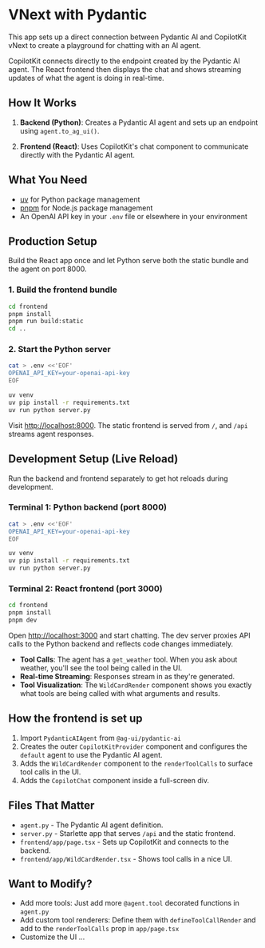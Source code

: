 # VNext with Pydantic

This app sets up a direct connection between Pydantic AI and CopilotKit vNext to create a playground for chatting with an AI agent.

CopilotKit connects directly to the endpoint created by the Pydantic AI agent. The React frontend then displays the chat and
shows streaming updates of what the agent is doing in real-time.

## How It Works

1. **Backend (Python)**: Creates a Pydantic AI agent and sets up an endpoint using `agent.to_ag_ui()`.

2. **Frontend (React)**: Uses CopilotKit's chat component to communicate directly with the Pydantic AI agent.

## What You Need

- [uv](https://docs.astral.sh/uv/) for Python package management
- [pnpm](https://pnpm.io/) for Node.js package management
- An OpenAI API key in your `.env` file or elsewhere in your environment

## Production Setup

Build the React app once and let Python serve both the static bundle and the agent on port 8000.

### 1. Build the frontend bundle

```bash
cd frontend
pnpm install
pnpm run build:static
cd ..
```

### 2. Start the Python server

```bash
cat > .env <<'EOF'
OPENAI_API_KEY=your-openai-api-key
EOF

uv venv
uv pip install -r requirements.txt
uv run python server.py
```

Visit [http://localhost:8000](http://localhost:8000). The static frontend is served from `/`, and `/api` streams agent responses.

## Development Setup (Live Reload)

Run the backend and frontend separately to get hot reloads during development.

### Terminal 1: Python backend (port 8000)

```bash
cat > .env <<'EOF'
OPENAI_API_KEY=your-openai-api-key
EOF

uv venv
uv pip install -r requirements.txt
uv run python server.py
```

### Terminal 2: React frontend (port 3000)

```bash
cd frontend
pnpm install
pnpm dev
```

Open [http://localhost:3000](http://localhost:3000) and start chatting. The dev server proxies API calls to the Python backend and reflects code changes immediately.

- **Tool Calls**: The agent has a `get_weather` tool. When you ask about weather, you'll see the tool being called in the UI.
- **Real-time Streaming**: Responses stream in as they're generated.
- **Tool Visualization**: The `WildCardRender` component shows you exactly what tools are being called with what arguments and results.

## How the frontend is set up

1. Import `PydanticAIAgent` from `@ag-ui/pydantic-ai`
2. Creates the outer `CopilotKitProvider` component and configures the `default` agent to use the Pydantic AI agent.
3. Adds the `WildCardRender` component to the `renderToolCalls` to surface tool calls in the UI.
4. Adds the `CopilotChat` component inside a full-screen div.

## Files That Matter

- `agent.py` - The Pydantic AI agent definition.
- `server.py` - Starlette app that serves `/api` and the static frontend.
- `frontend/app/page.tsx` - Sets up CopilotKit and connects to the backend.
- `frontend/app/WildCardRender.tsx` - Shows tool calls in a nice UI.

## Want to Modify?

- Add more tools: Just add more `@agent.tool` decorated functions in `agent.py`
- Add custom tool renderers: Define them with `defineToolCallRender` and add to the `renderToolCalls` prop in `app/page.tsx`
- Customize the UI ...
